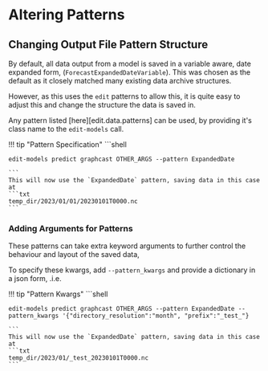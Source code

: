 # Altering Patterns

## Changing Output File Pattern Structure

By default, all data output from a model is saved in a variable aware, date expanded form, (`ForecastExpandedDateVariable`). This was chosen as the default as it closely matched many existing data archive structures.

However, as this uses the `edit` patterns to allow this, it is quite easy to adjust this and change the structure the data is saved in.

Any pattern listed [here][edit.data.patterns] can be used, by providing it's class name to the `edit-models` call.

!!! tip "Pattern Specification"
    ```shell

    edit-models predict graphcast OTHER_ARGS --pattern ExpandedDate

    ```
    This will now use the `ExpandedDate` pattern, saving data in this case at 
    ```txt
    temp_dir/2023/01/01/20230101T0000.nc
    ```

### Adding Arguments for Patterns

These patterns can take extra keyword arguments to further control the behaviour and layout of the saved data,

To specify these kwargs, add `--pattern_kwargs` and provide a dictionary in a json form, .i.e.

!!! tip "Pattern Kwargs"
    ```shell

    edit-models predict graphcast OTHER_ARGS --pattern ExpandedDate --pattern_kwargs '{"directory_resolution":"month", "prefix":"_test_"}

    ```
    This will now use the `ExpandedDate` pattern, saving data in this case at 
    ```txt
    temp_dir/2023/01/_test_20230101T0000.nc
    ```
